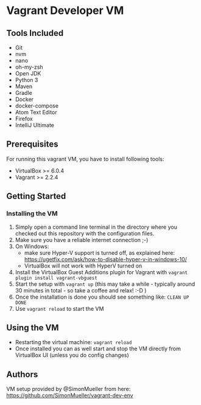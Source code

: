 # Vagrant Developer VM

## Tools Included

* Git
* nvm
* nano
* oh-my-zsh
* Open JDK
* Python 3
* Maven
* Gradle
* Docker
* docker-compose
* Atom Text Editor
* Firefox
* IntelliJ Ultimate

## Prerequisites

For running this vagrant VM, you have to install following tools:
* VirtualBox >= 6.0.4
* Vagrant >= 2.2.4

## Getting Started

### Installing the VM

1. Simply open a command line terminal in the directory where you checked out this repository with the configuration files.
2. Make sure you have a reliable internet connection ;-)
3. On Windows:
    * make sure Hyper-V support is turned off, as explained here: https://ugetfix.com/ask/how-to-disable-hyper-v-in-windows-10/
    * VirtualBox will not work with HyperV turned on
4. Install the VirtualBox Guest Additions plugin for Vagrant with `vagrant plugin install vagrant-vbguest`
5. Start the setup with `vagrant up` (this may take a while - typically around 30 minutes in total - so take a coffee and relax! :-D )
6. Once the installation is done you should see something like: `CLEAN UP DONE`
7. Use `vagrant reload` to start the VM

## Using the VM

* Restarting the virtual machine: `vagrant reload`
* Once installed you can as well start and stop the VM directly from VirtualBox UI (unless you do config changes)

## Authors

VM setup provided by @SimonMueller from here:
https://github.com/SimonMueller/vagrant-dev-env
